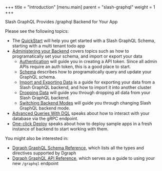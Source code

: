 +++
title = "Introduction"
[menu.main]
    parent = "slash-graphql"
    weight = 1   
+++

<p className="subheading font-weight-regular">Slash GraphQL Provides /graphql Backend for Your App</p>

Please see the following topics:

- The [QuickStart](/slash-graphql/slash-quick-start) will help you get started with a Slash GraphQL Schema, starting with a multi tenant todo app
- [Administering your Backend](/slash-graphql/admin/overview) covers topics such as how to programatically set your schema, and import or export your data
  - [Authentication](/slash-graphql/admin/authentication) will guide you in creating a API token. Since all admin APIs require an auth token, this is a good place to start.
  - [Schema](/slash-graphql/admin/schema) describes how to programatically query and update your GraphQL schema.
  - [Import and Exporting Data](/slash-graphql/admin/import-export) is a guide for exporting your data from a Slash GraphQL backend, and how to import it into another cluster
  - [Dropping Data](/slash-graphql/admin/drop-data) will guide you through dropping all data from your Slash GraphQL backend.
  - [Switching Backend Modes](/slash-graphql/admin/backend-modes) will guide you through changing Slash GraphQL backend mode.
- [Advanced Queries With DQL](/slash-graphql/advanced-queries) speaks about how to interact with your database via the gRPC endpoint.
- [One-click Deploy](/slash-graphql/one-click-deploy) speaks about how to deploy sample apps in a fresh instance of backend to start working with them.

You might also be interested in:

- [Dgraph GraphQL Schema Reference](/graphql/schema/schema-overview), which lists all the types and directives supported by Dgraph
- [Dgraph GraphQL API Reference](/graphql/api/api-overview), which serves as a guide to using your new `/graphql` endpoint
